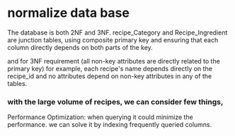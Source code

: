 # normalize data base 

The database is both 2NF and 3NF.
recipe_Category and Recipe_Ingredient are junction tables, using composite primary key and ensuring that each column directly depends on both parts of the key.

and for 3NF requirement (all non-key attributes are directly related to the primary key)
for example, each recipe's name depends directly on the recipe_id and no attributes depend on non-key attributes in any of the tables.

### with the large volume of recipes, we can consider few things,

Performance Optimization: when querying it could minimize the performance. we can solve it by indexing frequently queried columns.
